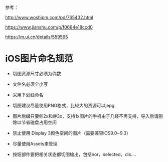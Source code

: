 参考：

http://www.woshipm.com/pd/765432.html

https://www.jianshu.com/p/f0684e18ccd0

https://m.ui.cn/details/559595



# iOS图片命名规范

* 切图资源尺寸必须为偶数

* 文件名必须全小写

- 采用下划线命名

- 切图建议尽量使用PNG格式，比较大的资源可以jepg

* 图片后缀只要@2x和@3x，支持1x图片的手机由于几经不再支持，导入后请删除以节省磁盘占用空间

- 禁止使用 Display 3颜色空间的图片（需要兼容iOS9.0~9.3）

- 尽量使用Assets来管理
- 按钮部件要把相关状态都切图输出，包括nor，selected，dis....

